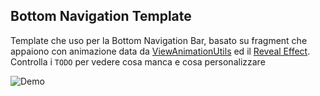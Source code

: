 ## Bottom Navigation Template


Template che uso per la Bottom Navigation Bar, basato su fragment che appaiono con animazione 
data da [ViewAnimationUtils](https://developer.android.com/reference/android/view/ViewAnimationUtils.html)
ed il [Reveal Effect](https://developer.android.com/training/material/animations.html#Reveal).
Controlla i `TODO` per vedere cosa manca e cosa personalizzare


![Demo](demo.gif)

